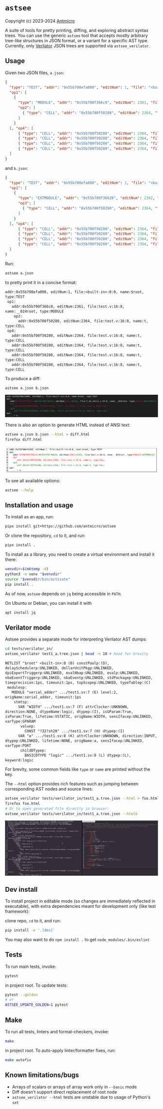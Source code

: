 # `astsee`

Copyright (c) 2023-2024 [Antmicro](https://www.antmicro.com)

A suite of tools for pretty printing, diffing, and exploring abstract syntax
trees. You can use the generic `astsee` tool that accepts mostly arbitrary
tree-like structures in JSON format, or a variant for a specific AST type.
Currently, only [Verilator](https://github.com/verilator/verilator) JSON trees
are supported via `astsee_verilator`.

## Usage

Given two JSON files, `a.json`:

<!-- name="a.json" -->
```json
{
  "type": "TEST", "addr": "0x55b700efa000", "editNum": 1, "file": "<built-in>:0:0", "name": "$root",
  "op1": [
    {
      "type": "MODULE", "addr": "0x55b700f366c0", "editNum": 2361, "file": "test.v:16:8", "name": "__024root",
      "op2": [
        { "type": "CELL", "addr": "0x55b700f50280", "editNum": 2364, "file": "test.v:16:8", "name": "t" }
      ]
    }
  ], "op4": [
      { "type": "CELL", "addr": "0x55b700f50280", "editNum": 2364, "file": "test.v:16:8", "name": "t" },
      { "type": "CELL", "addr": "0x55b700f50280", "editNum": 2364, "file": "test.v:16:8", "name": "t" },
      { "type": "CELL", "addr": "0x55b700f50280", "editNum": 2364, "file": "test.v:16:8", "name": "t" },
      { "type": "CELL", "addr": "0x55b700f50280", "editNum": 2364, "file": "test.v:16:8", "name": "t" }
  ]
}
```

and `b.json`:

<!-- name="b.json" -->
```json
{
  "type": "TEST", "addr": "0x55b700efa000", "editNum": 1, "file": "<built-in>:0:0", "name": "$root",
  "op1": [
    {
      "type": "EXTMODULE", "addr": "0x55b700f36620", "editNum": 2362, "file": "test.v:16:8", "name": "__024root",
      "op3": [
        { "type": "CELL", "addr": "0x55b700f50280", "editNum": 2364, "file": "test.v:16:8", "name": "t" }
      ]
    }
  ], "op4": [
      { "type": "CELL", "addr": "0x55b700f50280", "editNum": 2364, "file": "test.v:16:8", "name": "t" },
      { "type": "CELL", "addr": "0x55b700f50280", "editNum": 2364, "file": "test.v:16:8", "name": "t" },
      { "type": "CELL", "addr": "0x55b700f50280", "editNum": 2364, "file": "test.v:16:8", "name": "t" },
      { "type": "CELL", "addr": "0x55b700f50280", "editNum": 2364, "file": "test.v:16:8", "name": "t" }
  ]
}
```

Run:

<!-- name="pretty-print" -->
```sh
astsee a.json
```

to pretty print it in a concise format:

<!-- name="pretty-print-output" -->
```
addr:0x55b700efa000, editNum:1, file:<built-in>:0:0, name:$root, type:TEST
 op1:
   addr:0x55b700f366c0, editNum:2361, file:test.v:16:8, name:__024root, type:MODULE
    op2:
      addr:0x55b700f50280, editNum:2364, file:test.v:16:8, name:t, type:CELL
 op4:
   addr:0x55b700f50280, editNum:2364, file:test.v:16:8, name:t, type:CELL
   addr:0x55b700f50280, editNum:2364, file:test.v:16:8, name:t, type:CELL
   addr:0x55b700f50280, editNum:2364, file:test.v:16:8, name:t, type:CELL
   addr:0x55b700f50280, editNum:2364, file:test.v:16:8, name:t, type:CELL
```

To produce a diff:

<!-- name="produce-diff" -->
```sh
astsee a.json b.json
```

![astsee a.json b.json](img/generic_diff_ab.png)

There is also an option to generate HTML instead of ANSI text:

```sh
astsee a.json b.json --html > diff.html
firefox diff.html
```

![astsee a.json b.json --html](img/generic_diff_ab_html.png)

To see all available options:

```sh
astsee --help
```

## Installation and usage

To install as an app, run:

```sh
pipx install git+https://github.com/antmicro/astsee
```

Or clone the repository, `cd` to it, and run:

<!-- name="install-pipx" -->
```sh
pipx install .
```

To install as a library, you need to create a virtual environment and install it there:

<!-- name="install-venv" -->
```sh
venvdir=$(mktemp -d)
python3 -m venv "$venvdir"
source "$venvdir/bin/activate"
pip install .
```

As of now, `astsee` depends on `jq` being accessible in `PATH`.

On Ubuntu or Debian, you can install it with
```sh
apt install jq
```

## Verilator mode
Astsee provides a separate mode for interpreting Verilator AST dumps:
<!-- name="verilator-pretty-print" -->
```sh
cd tests/verilator_in/
astsee_verilator test1_a.tree.json | head -n 10 # head for brevity
```

<!-- name="verilator-pretty-print-output" -->
```
NETLIST "$root" <built-in>:0 (B) constPoolp:(D), delaySchedulerp:UNLINKED, dollarUnitPkgp:UNLINKED, dpiExportTriggerp:UNLINKED, evalNbap:UNLINKED, evalp:UNLINKED, nbaEventTriggerp:UNLINKED, nbaEventp:UNLINKED, stdPackagep:UNLINKED, timeprecision:1ps, timeunit:1ps, topScopep:UNLINKED, typeTablep:(C)
 modulesp:
   MODULE "serial_adder" .../test1.sv:7 (E) level:2, origName:serial_adder, timeunit:1ps
    stmtsp:
      VAR "WIDTH" .../test1.sv:7 (F) attrClocker:UNKNOWN, direction:NONE, dtypeName:logic, dtypep:(I), isGParam:True, isParam:True, lifetime:VSTATIC, origName:WIDTH, sensIfacep:UNLINKED, varType:GPARAM
       valuep:
         CONST "?32?sh20" .../test1.sv:7 (H) dtypep:(I)
      VAR "a" .../test1.sv:8 (K) attrClocker:UNKNOWN, direction:INPUT, dtypep:UNLINKED, lifetime:NONE, origName:a, sensIfacep:UNLINKED, varType:PORT
       childDTypep:
         BASICDTYPE "logic" .../test1.sv:8 (L) dtypep:(L), keyword:logic
```

For brevity, some common fields like `type` or `name` are printed without the key.

The `--html` option provides rich features such as jumping between corresponding AST nodes and source lines:
```sh
astsee_verilator tests/verilator_in/test1_a.tree.json --html > foo.html
firefox foo.html
# Or to open generated file directly in browser:
astsee_verilator tests/verilator_in/test1_a.tree.json --htmlb
```

![astsee_verilator --html](img/verilator_html_pprint.png)

## Dev install

To install project in editable mode (so changes are immediately reflected in executable), with extra dependencies meant for development only (like test framework):

clone repo, `cd` to it, and run:
```sh
pip install -e '.[dev]'
```

You may also want to do `npm install .` to get `node_modules/.bin/eslint`

## Tests

To run main tests, invoke:

<!-- name="test" -->
```sh
pytest
```

in project root. To update tests:

```sh
pytest --golden
# or
ASTSEE_UPDATE_GOLDEN=1 pytest
```

## Make

To run all tests, linters and format-checkers, invoke:

```sh
make
```

in project root. To auto-apply linter/formatter fixes, run:

```sh
make autofix
```

## Known limitations/bugs

- Arrays of scalars or arrays of array work only in `--basic` mode
- Diff doesn't support direct replacement of root node
- `astsee_verilator --html` tests are unstable due to usage of Python's `set`
